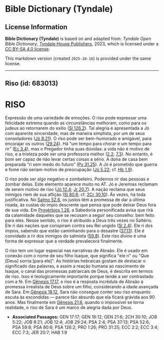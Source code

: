 # Bible Dictionary (Tyndale)

## License Information

**Bible Dictionary (Tyndale)** is based on and adapted from: _Tyndale Open Bible Dictionary_, [Tyndale House Publishers](https://tyndaleopenresources.com/), 2023, which is licensed under a [CC BY-SA 4.0 license](https://creativecommons.org/licenses/by-sa/4.0/legalcode.en).

This markdown version (created `2025-10-16`) is provided under the same license.



--------------------------------

## Riso (id: 683013)

RISO
====

Expressão de uma variedade de emoções. O riso pode expressar uma felicidade extrema quando as circunstâncias melhoram, como para os judeus ao retornarem do exílio ([Sl 126\.2](https://ref.ly/Ps126:2)). Tal alegria é apresentada a Jó com aparente sinceridade, mas de maneira simplista, por um de seus consoladores ([Jó 8\.21](https://ref.ly/Job8:21)). O riso pode ser bem\-humorado e amigável, para encorajar os outros ([29\.24](https://ref.ly/Job29:24)). Há “um tempo para chorar e um tempo para rir” ([Ec 3\.4](https://ref.ly/Eccl3:4)), mas o Pregador tinha suas dúvidas: a vida não é motivo de riso, e a tristeza pode ser uma professora melhor ([2\.2](https://ref.ly/Eccl2:2); [7\.3](https://ref.ly/Eccl7:3)). No entanto, é bom ser capaz de não levar certas coisas a sério. A dona de casa bem preparada “ri sem medo do futuro” ([Pv 31\.25](https://ref.ly/Prov31:25)). A Jó é prometido que guerra e fome não seriam motivo de preocupação ([Jó 5\.22](https://ref.ly/Job5:22); cf. [Hb 1\.9](https://ref.ly/Hab1:9)).

O riso pode ser algo negativo e zombeteiro. Podemos rir das pessoas e zombar delas. Este elemento aparece muito no AT. Jó e Jeremias reclamam de serem motivo de riso ([Jó 12\.4](https://ref.ly/Job12:4); [Jr 20\.7](https://ref.ly/Jer20:7)). A nação reclama que seus inimigos riem de sua aflição ([Sl 80\.6](https://ref.ly/Ps80:6); cf. [2Cr 30\.10](https://ref.ly/2Chr30:10)). Às vezes, há toda justificativa. No [Salmo 52\.6](https://ref.ly/Ps52:6), os justos têm a promessa de dar a última risada, às custas do ímpio descrente que pensa que pode deixar Deus fora de sua vida. Em [Provérbios 1\.26](https://ref.ly/Prov1:26), a Sabedoria personificada avisa que rirá da calamidade daqueles que se recusam a seguir seu conselho: bem feito para eles. Nesse sentido, o riso é atribuído a Deus três vezes no Saltério. Ele ri das nações que conspiram contra seu Rei ungido ([Sl 2\.4](https://ref.ly/Ps2:4)). Ele ri dos ímpios, sabendo que estão caminhando para o desastre ([37\.13](https://ref.ly/Ps37:13)). Ele é convidado a rir dos inimigos do salmista ([59\.8](https://ref.ly/Ps59:8)). Este riso divino é uma forma de expressar que a verdade prevalecerá finalmente.

O riso tem um lugar especial nas narrativas de Abraão. Ele é usado em conexão com o nome de seu filho Isaque, que significa "ele ri" ou "Que \[Deus] sorria \[para ele]". As histórias hebraicas gostam de destacar o significado das palavras, e assim a reação humana ao nascimento de Isaque, o canal das promessas patriarcais de Deus, é descrita em termos de riso. Isso é teologicamente importante porque tende a ser contrastado com a fé. Em [Gênesis 17\.17](https://ref.ly/Gen17:17), o riso é a resposta incrédula de Abraão à promessa irrealista de Deus sobre um filho, considerando a idade avançada de Sara. Em [Gênesis 18\.12](https://ref.ly/Gen18:12), Sara não consegue conter seu riso enquanto escuta às escondidas — parece tão absurdo que ela ficará grávida aos 90 anos. Mas finalmente em [Gênesis 21\.6](https://ref.ly/Gen21:6), quando o impossível se torna realidade, o riso de Sara é um marco de alegria dada por Deus.

* **Associated Passages:** GEN 17:17; GEN 18:12; GEN 21:6; 2CH 30:10; JOB 5:22; JOB 8:21; JOB 12:4; JOB 29:24; PSA 2:4; PSA 37:13; PSA 52:6; PSA 59:8; PSA 80:6; PSA 126:2; PRO 1:26; PRO 31:25; ECC 2:2; ECC 3:4; ECC 7:3; JER 20:7; HAB 1:9

